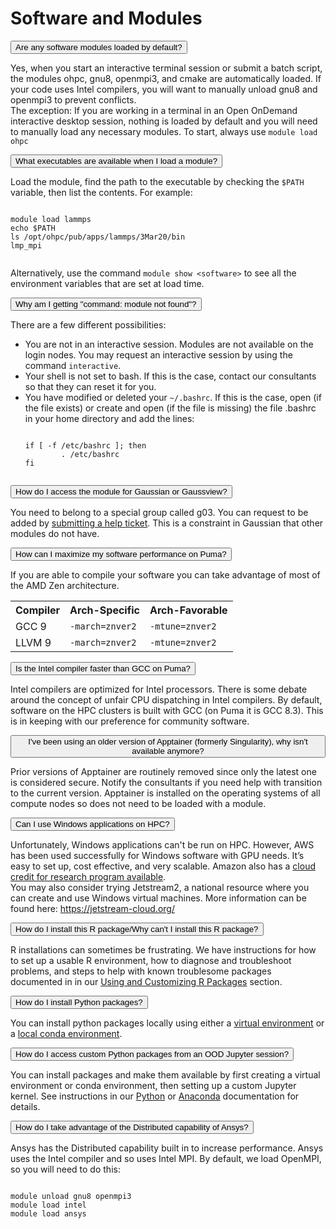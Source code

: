 # Software and Modules

<link rel="stylesheet" href="../../../assets/stylesheets/animated_dropdown.css">
<link rel="stylesheet" href="../../../assets/stylesheets/spacing.css">

<html>
    
    
<!-- Are any software modules loaded by default? -->   
<button class="collapsible">Are any software modules loaded by default?</button>
<div class="content">
  <p>
      Yes, when you start an interactive terminal session or submit a batch script, the modules ohpc, gnu8, openmpi3, and cmake are automatically loaded. If your code uses Intel compilers, you will want to manually unload gnu8 and openmpi3 to prevent conflicts.
      <br>
      The exception: If you are working in a terminal in an Open OnDemand interactive desktop session, nothing is loaded by default and you will need to manually load any necessary modules. To start, always use <code>module load ohpc</code>
  </p>
</div>

<!-- What executables are available when I load a module? -->   
<button class="collapsible">What executables are available when I load a module?</button>
<div class="content">
  <p>
      Load the module, find the path to the executable by checking the <code>$PATH</code> variable, then list the contents.  For example:
      <pre><code>
module load lammps
echo $PATH
ls /opt/ohpc/pub/apps/lammps/3Mar20/bin
lmp_mpi
      </code></pre>
      Alternatively, use the command <code>module show &#60;software&#62;</code> to see all the environment variables that are set at load time. 
  </p>
</div>

<!-- Why am I getting "command: module not found"? -->   
<button class="collapsible">Why am I getting "command: module not found"? </button>
<div class="content">
  <p>
      There are a few different possibilities:
      <ul>
          <li>You are not in an interactive session. Modules are not available on the login nodes. You may request an interactive session by using the command <code>interactive</code>. </li>
          <li>Your shell is not set to bash. If this is the case, contact our consultants so that they can reset it for you.</li>
          <li>You have modified or deleted your <code>~/.bashrc</code>. If this is the case, open (if the file exists) or create and open (if the file is missing) the file .bashrc in your home directory and add the lines:</li>
          <pre><code>
if [ -f /etc/bashrc ]; then
        . /etc/bashrc
fi
          </code></pre>
      </ul>
  </p>
</div>

<!--How do I access Gaussian or Gaussview? -->   
<button class="collapsible">How do I access the module for Gaussian or Gaussview?</button>
<div class="content">
  <p>
    You need to belong to a special group called g03.  You can request to be added by <a href="../../consulting_services/">submitting a help ticket</a>. This is a constraint in Gaussian that other modules do not have.
  </p>
</div>

<!-- How can I maximize my software performance on Puma? -->   
<button class="collapsible">How can I maximize my software performance on Puma?</button>
<div class="content">
  <p>
      If you are able to compile your software you can take advantage of most of the AMD Zen architecture.
  </p>
  <table>
      <tr>
          <th>Compiler</th>
          <th>Arch-Specific</th>
          <th>Arch-Favorable</th>
      </tr>
      <tr>
          <td>GCC 9</td>
          <td><code>-march=znver2</code></td>
          <td><code>-mtune=znver2</code></td>
      </tr>
      <tr>
          <td>LLVM 9</td>
          <td><code>-march=znver2</code></td>
          <td><code>-mtune=znver2</code></td>
      </tr>
  </table>
</div>

<!-- Is the Intel compiler faster than GCC on Puma? -->   
<button class="collapsible">Is the Intel compiler faster than GCC on Puma?</button>
<div class="content">
  <p>
    Intel compilers are optimized for Intel processors. There is some debate around the concept of unfair CPU dispatching in Intel compilers. By default, software on the HPC clusters is built with GCC (on Puma it is GCC 8.3).  This is in keeping with our preference for community software.
  </p>
</div>

<!-- I've been using an older version of Singularity, why isn't available anymore? -->   
<button class="collapsible">I've been using an older version of Apptainer (formerly Singularity), why isn't available anymore?</button>
<div class="content">
  <p>
    Prior versions of Apptainer are routinely removed since only the latest one is considered secure. Notify the consultants if you need help with transition to the current version. Apptainer is installed on the operating systems of all compute nodes so does not need to be loaded with a module. 
  </p>
</div>

<!-- Can I use Windows applications on HPC? -->   
<button class="collapsible">Can I use Windows applications on HPC?</button>
<div class="content">
  <p>
    Unfortunately, Windows applications can't be run on HPC. However, AWS has been used successfully for Windows software with GPU needs. It’s easy to set up, cost effective, and very scalable. Amazon also has a <a href="https://aws.amazon.com/government-education/research-and-technical-computing/cloud-credit-for-research/">cloud credit for research program available</a>.
    <br>
    You may also consider trying Jetstream2, a national resource where you can create and use Windows virtual machines. More information can be found here: <a href="https://jetstream-cloud.org/">https://jetstream-cloud.org/</a>
  </p>
</div>


<!-- How do I install this R package/Why can't I install this R package? -->   
<button class="collapsible">How do I install this R package/Why can't I install this R package?</button>
<div class="content">
  <p>
      R installations can sometimes be frustrating. We have instructions for how to set up a usable R environment, how to diagnose and troubleshoot problems, and steps to help with known troublesome packages documented in in our <a href="../../../software/popular_software/R/">Using and Customizing R Packages</a> section. 
  </p>
</div>

<!-- How do I install Python packages? -->   
<button class="collapsible">How do I install Python packages?</button>
<div class="content">
  <p>
     You can install python packages locally using either a <a href="../../../software/popular_software/python/#installing-python-packages-using-a-virtual-environment">virtual environment</a> or a <a href="../../../software/popular_software/anaconda/#creating-a-conda-environment">local conda environment</a>. 
  </p>
</div>


<!-- How do I access custom Python packages from an OOD Jupyter session? -->   
<button class="collapsible">How do I access custom Python packages from an OOD Jupyter session?</button>
<div class="content">
  <p>
  You can install packages and make them available by first creating a virtual environment or conda environment, then setting up a custom Jupyter kernel. See instructions in our <a href="../../../software/popular_software/python/">Python</a> or <a href="../../../software/popular_software/anaconda/">Anaconda</a> documentation for details. 
  </p>
</div>



<!-- How do I take advantage of the Distributed capability of Ansys? -->   
<button class="collapsible">How do I take advantage of the Distributed capability of Ansys?</button>
<div class="content">
  <p>
    Ansys has the Distributed capability built in to increase performance. Ansys uses the Intel compiler and so uses Intel MPI.  By default, we load OpenMPI, so you will need to do this: 
    <pre><code>
module unload gnu8 openmpi3
module load intel
module load ansys
    </code></pre>
  </p>
</div>


    
    
<div class="vertical-space"></div>
<script src="../../../assets/javascripts/animated_dropdown.js"></script>
</html>